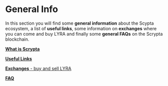 # General Info

In this section you will find some **general information** about the Scypta ecosystem, a list of **useful links**, some information on **exchanges** where you can come and buy LYRA and finally some **general FAQs** on the Scrypta blockchain.

[**What is Scrypta**](../general-info/cosa-è.md)

[**Useful Links**](../general-info/link.md)

[**Exchanges** - buy and sell LYRA]((../general-info/exchange.md))

[**FAQ**]((../general-info/faq.md))
